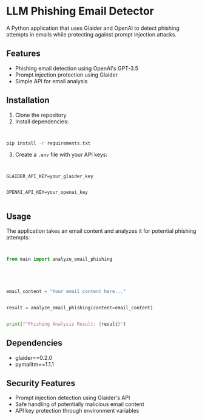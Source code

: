 # LLM Phishing Email Detector

A Python application that uses Glaider and OpenAI to detect phishing attempts in emails while protecting against prompt injection attacks.

## Features

- Phishing email detection using OpenAI's GPT-3.5
- Prompt injection protection using Glaider
- Simple API for email analysis

## Installation

1. Clone the repository
2. Install dependencies:

```bash


pip install -r requirements.txt


```

3. Create a `.env` file with your API keys:

```


GLAIDER_API_KEY=your_glaider_key


OPENAI_API_KEY=your_openai_key


```

## Usage

The application takes an email content and analyzes it for potential phishing attempts:

```python


from main import analyze_email_phishing





email_content = "Your email content here..."


result = analyze_email_phishing(content=email_content)


print(f"Phishing Analysis Result: {result}")


```

## Dependencies

- glaider==0.2.0
- pymailtm==1.1.1

## Security Features

- Prompt injection detection using Glaider's API
- Safe handling of potentially malicious email content
- API key protection through environment variables

